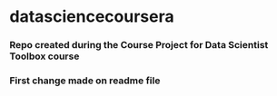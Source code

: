 # datasciencecoursera
### Repo created during the Course Project for Data Scientist Toolbox course
### First change made on readme file
